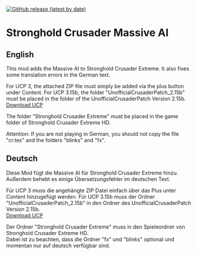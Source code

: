 [![GitHub release (latest by date)](https://img.shields.io/github/v/release/Nathan-Hades/Stronghold-Crusader-Massive-AI?sort=date&color=darkred&label=latest%20release)](https://github.com/Nathan-Hades/Stronghold-Crusader-Massive-AI/releases)
# Stronghold Crusader Massive AI

## English
This mod adds the Massive AI to Stronghold Crusader Extreme.
It also fixes some translation errors in the German text.

For UCP 3, the attached ZIP file must simply be added via the plus button under Content.
For UCP 3.15b, the folder "UnofficialCrusaderPatch_2.15b" must be placed in the folder of the UnofficialCrusaderPatch Version 2.15b.  
[Download UCP](https://github.com/UnofficialCrusaderPatch/UnofficialCrusaderPatch/releases/ "Download UCP")

The folder "Stronghold Crusader Extreme" must be placed in the game folder of Stronghold Crusader Extreme HD.  

Attention: If you are not playing in German, you should not copy the file "cr.tex" and the folders "blinks" and "fx".

## Deutsch
Diese Mod fügt die Massive AI für Stronghold Crusader Extreme hinzu.
Außerdem behebt es einige Übersetzungsfehler im deutschen Text.

Für UCP 3 muss die angehängte ZIP Datei einfach über das Plus unter Content hinzugefügt werden.
Für UCP 3.15b muss der Ordner "UnofficialCrusaderPatch_2.15b" in den Ordner des UnofficialCrusaderPatch Version 2.15b.  
[Download UCP](https://github.com/UnofficialCrusaderPatch/UnofficialCrusaderPatch/releases/ "Download UCP")

Der Ordner "Stronghold Crusader Extreme" muss in den Spieleordner von Stronghold Crusader Extreme HD.  
Dabei ist zu beachten, dass die Ordner "fx" und "blinks" optional und momentan nur auf deutsch verfügbar sind.
